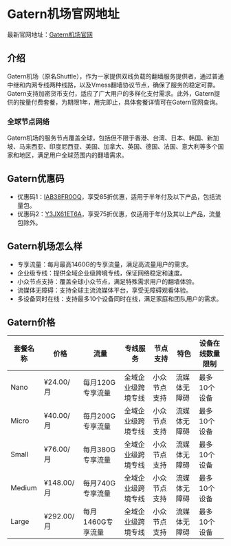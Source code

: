 # Gatern机场官网地址

最新官网地址：[Gatern机场官网](https://shuttle.gt-all.com/aff.php?aff=8885)


## 介绍

Gatern机场（原名Shuttle），作为一家提供双线负载的翻墙服务提供者，通过普通中继和内网专线两种线路，以及Vmess翻墙协议节点，确保了服务的稳定可靠。Gatern支持加密货币支付，适应了广大用户的多样化支付需求。此外，Gatern提供的按量付费套餐，为期限1年，用完即止，具体套餐详情可在Gatern官网查询。

### 全球节点网络

Gatern机场的服务节点覆盖全球，包括但不限于香港、台湾、日本、韩国、新加坡、马来西亚、印度尼西亚、美国、加拿大、英国、德国、法国、意大利等多个国家和地区，满足用户全球范围内的翻墙需求。


## Gatern优惠码

- 优惠码1：[IAB38FR0OQ](https://shuttle.gt-all.com/aff.php?aff=8885)，享受85折优惠，适用于半年付及以下产品，包括流量包。
- 优惠码2：[Y3JX61ET6A](https://shuttle.gt-all.com/aff.php?aff=8885)，享受75折优惠，仅适用于年付及其以上产品，流量包除外。


## Gatern机场怎么样


- 专享流量：每月最高1460G的专享流量，满足高流量用户的需求。
- 企业级专线：提供全域企业级跨境专线，保证网络稳定和速度。
- 小众节点支持：覆盖全球小众节点，满足特殊需求用户的翻墙体验。
- 流媒体无障碍：支持全球主流流媒体平台，享受无障碍观看体验。
- 多设备同时在线：支持最多10个设备同时在线，满足家庭和团队用户的需求。


## Gatern价格


| 套餐名称 | 价格         | 流量           | 专线服务                   | 节点支持 | 特色         | 设备在线数量限制 |
|----------|-------------|--------------|-------------------------|--------|------------|----------------|
| Nano     | ¥24.00/月   | 每月120G专享流量 | 全域企业级跨境专线         | 小众节点支持 | 流媒体无障碍   | 最多10个设备     |
| Micro    | ¥40.00/月   | 每月200G专享流量 | 全域企业级跨境专线         | 小众节点支持 | 流媒体无障碍   | 最多10个设备     |
| Small    | ¥76.00/月   | 每月380G专享流量 | 全域企业级跨境专线         | 小众节点支持 | 流媒体无障碍   | 最多10个设备     |
| Medium   | ¥148.00/月  | 每月740G专享流量 | 全域企业级跨境专线         | 小众节点支持 | 流媒体无障碍   | 最多10个设备     |
| Large    | ¥292.00/月  | 每月1460G专享流量| 全域企业级跨境专线         | 小众节点支持 | 流媒体无障碍   | 最多10个设备     |


